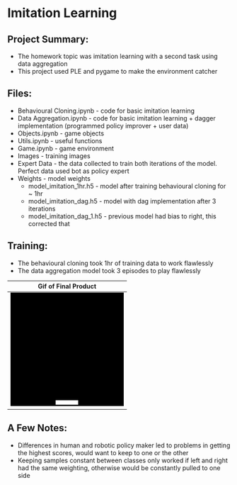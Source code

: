 # Imitation Learning 

## Project Summary:
- The homework topic was imitation learning with a second task using data aggregation
- This project used PLE and pygame to make the environment catcher

## Files:
- Behavioural Cloning.ipynb - code for basic imitation learning 
- Data Aggregation.ipynb - code for basic imitation learning + dagger implementation (programmed policy improver + user data)
- Objects.ipynb - game objects
- Utils.ipynb - useful functions
- Game.ipynb - game environment
- Images - training images
- Expert Data - the data collected to train both iterations of the model. Perfect data used bot as policy expert 
- Weights - model weights
    - model_imitation_1hr.h5 - model after training behavioural cloning for ~ 1hr
    - model_imitation_dag.h5 - model with dag implementation after 3 iterations
    - model_imitation_dag_1.h5 - previous model had bias to right, this corrected that

## Training: 
- The behavioural cloning took 1hr of training data to work flawlessly
- The data aggregation model took 3 episodes to play flawlessly

|  Gif of Final Product     | 
|:-------------------------:|
| ![](./Images/catcher_dag.gif)  |

## A Few Notes:
- Differences in human and robotic policy maker led to problems in getting the highest scores, would want to keep to one or the other
- Keeping samples constant between classes only worked if left and right had the same weighting, otherwise would be constantly pulled to one side
